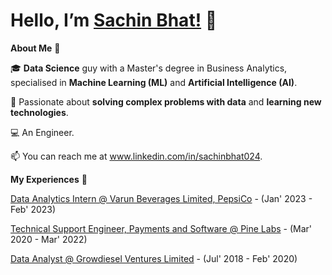 # Hello, I’m [Sachin Bhat!](www.linkedin.com/in/sachinbhat024) 👋
**About Me** 🚀
 
🎓 **Data Science** guy with a Master's degree in Business Analytics, specialised in **Machine Learning (ML)** and **Artificial Intelligence (AI)**.
 
🌱 Passionate about **solving complex problems with data** and **learning new technologies**.

:computer: An Engineer.

📫 You can reach me at www.linkedin.com/in/sachinbhat024.

**My Experiences**  🙌
 
[Data Analytics Intern @ Varun Beverages Limited, PepsiCo](https://www.varunbeverages.com/) - (Jan' 2023 - Feb' 2023)

[Technical Support Engineer, Payments and Software @ Pine Labs](https://www.pinelabs.com/) - (Mar' 2020 - Mar' 2022)

[Data Analyst @ Growdiesel Ventures Limited](https://growdiesel.com/) - (Jul' 2018 - Feb' 2020)
 
 <!---
sachinbhat024/sachinbhat024 is a ✨ special ✨ repository because its `README.md` (this file) appears on your GitHub profile.
You can click the Preview link to take a look at your changes.
--->
